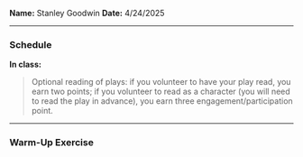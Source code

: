 **Name:** Stanley Goodwin
**Date:** 4/24/2025

---
### Schedule
**In class:** 
> Optional reading of plays: if you volunteer to have your play read, you earn two points; if you volunteer to read as a character (you will need to read the play in advance), you earn three engagement/participation point.

---
### Warm-Up Exercise
